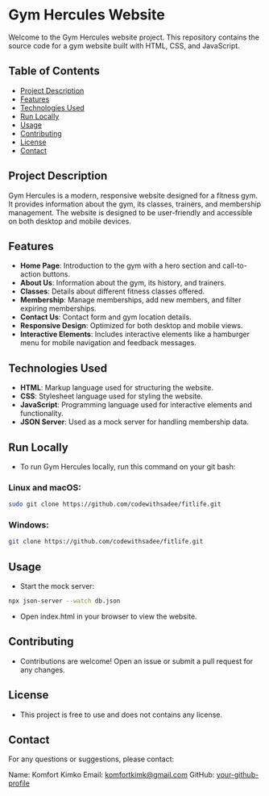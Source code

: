 # Gym Hercules Website

Welcome to the Gym Hercules website project. This repository contains the source code for a gym website built with HTML, CSS, and JavaScript.

## Table of Contents

- [Project Description](#project-description)
- [Features](#features)
- [Technologies Used](#technologies-used)
- [Run Locally](#run-locally)
- [Usage](#usage)
- [Contributing](#contributing)
- [License](#license)
- [Contact](#contact)

## Project Description

Gym Hercules is a modern, responsive website designed for a fitness gym. It provides information about the gym, its classes, trainers, and membership management. The website is designed to be user-friendly and accessible on both desktop and mobile devices.

## Features

- **Home Page**: Introduction to the gym with a hero section and call-to-action buttons.
- **About Us**: Information about the gym, its history, and trainers.
- **Classes**: Details about different fitness classes offered.
- **Membership**: Manage memberships, add new members, and filter expiring memberships.
- **Contact Us**: Contact form and gym location details.
- **Responsive Design**: Optimized for both desktop and mobile views.
- **Interactive Elements**: Includes interactive elements like a hamburger menu for mobile navigation and feedback messages.

## Technologies Used

- **HTML**: Markup language used for structuring the website.
- **CSS**: Stylesheet language used for styling the website.
- **JavaScript**: Programming language used for interactive elements and functionality.
- **JSON Server**: Used as a mock server for handling membership data.

## Run Locally
- To run Gym Hercules locally, run this command on your git bash:

### Linux and macOS:
```bash
sudo git clone https://github.com/codewithsadee/fitlife.git
```
### Windows:
```bash
git clone https://github.com/codewithsadee/fitlife.git
```
## Usage
- Start the mock server:
```bash
npx json-server --watch db.json
```
- Open index.html in your browser to view the website.

## Contributing
- Contributions are welcome! Open an issue or submit a pull request for any changes.

## License
- This project is free to use and does not contains any license.

## Contact
For any questions or suggestions, please contact:

Name: Komfort Kimko
Email: komfortkimk@gmail.com
GitHub: [your-github-profile](https://github.com/the1kimko)